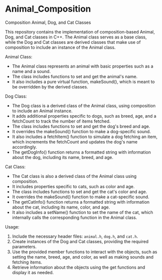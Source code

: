 # Animal_Composition
Composition Animal, Dog, and Cat Classes

This repository contains the implementation of composition-based Animal,
Dog, and Cat classes in C++. The Animal class serves as a base class, 
while the Dog and Cat classes are derived classes that make use of 
composition to include an instance of the Animal class.

Animal Class:
- The Animal class represents an animal with basic properties 
such as a name and a sound.
- The class includes functions to set and get the animal's name.
- It also includes a pure virtual function, makeSound(),
which is meant to be overridden by the derived classes.

Dog Class:
- The Dog class is a derived class of the Animal class, 
using composition to include an Animal instance.
- It adds additional properties specific to dogs, such as breed, age, 
and a fetchCount to track the number of items fetched.
- The class includes functions to set and get the dog's breed and age.
- It overrides the makeSound() function to make a dog-specific sound.
- It also includes a fetchItem() function to simulate a dog fetching 
an item, which increments the fetchCount and updates the dog's name accordingly.
- The getDogInfo() function returns a formatted string with information 
about the dog, including its name, breed, and age.

Cat Class:
- The Cat class is also a derived class of the Animal class using composition.
- It includes properties specific to cats, such as color and age.
- The class includes functions to set and get the cat's color and age.
- It overrides the makeSound() function to make a cat-specific sound.
- The getCatInfo() function returns a formatted string with information
about the cat, including its name, color, and age.
- It also includes a setName() function to set the name of the cat, which
internally calls the corresponding function in the Animal class.

Usage:
1. Include the necessary header files: `animal.h`, `dog.h`, and `cat.h`.
2. Create instances of the Dog and Cat classes, providing the required parameters.
3. Use the provided member functions to interact with the objects, such as
setting the name, breed, age, and color, as well as making sounds and fetching items.
4. Retrieve information about the objects using the get functions and display it as needed.


